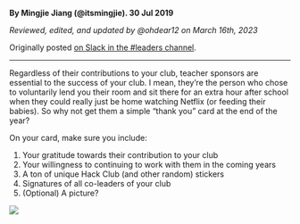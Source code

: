 __By Mingjie Jiang (@itsmingjie). 30 Jul 2019__

_Reviewed, edited, and updated by @ohdear12 on March 16th, 2023_

Originally posted [on Slack in the #leaders channel](https://hackclub.slack.com/archives/GAE0FFNFN/p1559606653044300).

---
Regardless of their contributions to your club, teacher sponsors are essential to the success of your club. I mean, they’re the person who chose to voluntarily lend you their room and sit there for an extra hour after school when they could really just be home watching Netflix (or feeding their babies). So why not get them a simple “thank you” card at the end of the year?

On your card, make sure you include:

1. Your gratitude towards their contribution to your club
2. Your willingness to continuing to work with them in the coming years
3. A ton of unique Hack Club (and other random) stickers
4. Signatures of all co-leaders of your club
5. (Optional) A picture?
    
![](https://cloud-i2m4n0l00.vercel.app/0image-20190730-210411.png)
